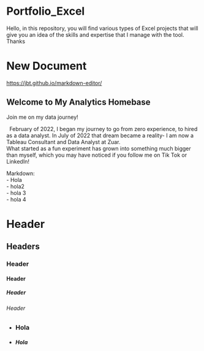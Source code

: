 # Portfolio_Excel
Hello, in this repository, you will find various types of Excel projects that will give you an idea of the skills and expertise that I manage with the tool. Thanks

# New Document
https://jbt.github.io/markdown-editor/

## Welcome to My Analytics Homebase

Join me on my data journey!

&nbsp; February of 2022, I began my journey to go from zero experience, to hired as a data analyst. In July of 2022 that dream became a reality- I am now a Tableau Consultant and Data Analyst at Zuar.  
What started as a fun experiment has grown into something much bigger than myself, which you may have noticed if you follow me on Tik Tok or LinkedIn!

Markdown:  
\- Hola  
\- hola2  
\- hola 3  
\- hola 4


# Header
## Headers
### Header
#### Header
##### Header
###### Header 


* ### Hola
* #### *Hola*
